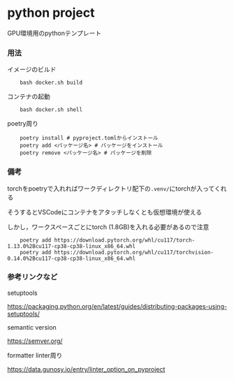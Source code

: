 # python project

GPU環境用のpythonテンプレート

### 用法
イメージのビルド
```
    bash docker.sh build
```

コンテナの起動
```
    bash docker.sh shell
```

poetry周り
```
    poetry install # pyproject.tomlからインストール
    poetry add <パッケージ名> # パッケージをインストール
    poetry remove <パッケージ名> # パッケージを削除
```

### 備考

torchをpoetryで入れればワークディレクトリ配下の`.venv/`にtorchが入ってくれる

そうするとVSCodeにコンテナをアタッチしなくとも仮想環境が使える

しかし，ワークスペースごとにtorch (1.8GB)を入れる必要があるので注意

```
    poetry add https://download.pytorch.org/whl/cu117/torch-1.13.0%2Bcu117-cp38-cp38-linux_x86_64.whl
    poetry add https://download.pytorch.org/whl/cu117/torchvision-0.14.0%2Bcu117-cp38-cp38-linux_x86_64.whl
```

### 参考リンクなど

setuptools

https://packaging.python.org/en/latest/guides/distributing-packages-using-setuptools/

semantic version

https://semver.org/

formatter linter周り

https://data.gunosy.io/entry/linter_option_on_pyproject
